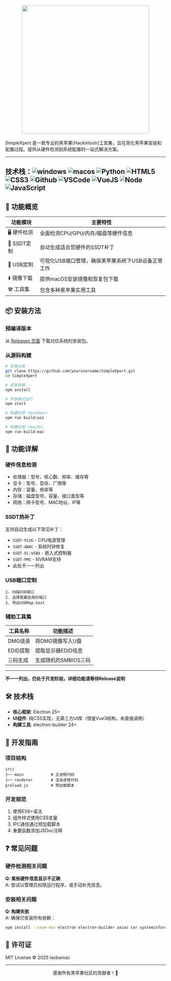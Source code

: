 # <div align="center"><img src="https://img.wjwj.top/2025/05/25/69f795c3fecc1fb0a2de050f910fa3d8.png" width="400"></div>

SimpleXpert 是一款专业的黑苹果(Hackintosh)工具集，旨在简化黑苹果安装和配置过程。提供从硬件检测到系统配置的一站式解决方案。

------
技术栈：![windows](https://img.shields.io/badge/windows-0078D6?logo=windows&logoColor=white) ![macos](https://img.shields.io/badge/macOS-000000?logo=macos) ![Python](https://img.shields.io/badge/Python-14354C.svg?logo=python&logoColor=white) ![HTML5](https://img.shields.io/badge/HTML5-E34F26.svg?logo=html5&logoColor=white) ![CSS3](https://img.shields.io/badge/CSS3-1572B6.svg?logo=css3&logoColor=white) ![Github](https://img.shields.io/badge/Github-100000.svg?logo=github&logoColor=white) ![VSCode](https://img.shields.io/badge/VSCode-007ACC?logo=visual-studio-code&logoColor=white) ![VueJS](https://img.shields.io/badge/Vue.js-35495e.svg?logo=vue.js&logoColor=4FC08D) ![Node](https://img.shields.io/badge/Node.js-43853D.svg?logo=node.js&logoColor=white) ![JavaScript](https://img.shields.io/badge/JavaScript-323330.svg?logo=javascript&logoColor=F7DF1E)
------

## 🚀 功能概览

| 功能模块       | 主要特性                                                                 |
|----------------|--------------------------------------------------------------------------|
| 🖥️ 硬件检测     | 全面检测CPU/GPU/内存/磁盘等硬件信息                                      |
| 🔧 SSDT定制     | 自动生成适合您硬件的SSDT补丁                                             |
| 🔌 USB定制      | 可视化USB端口管理，确保黑苹果系统下USB设备正常工作                       |
| ⬇️ 镜像下载     | 提供macOS安装镜像和恢复包下载                                            |
| 🛠️ 工具集       | 包含多种黑苹果实用工具                                                   |

## 📦 安装方法

### 预编译版本
从 [Releases 页面](https://github.com/yourusername/SimpleXpert/releases) 下载对应系统的安装包。

### 从源码构建
```bash
# 克隆仓库
git clone https://github.com/yourusername/SimpleXpert.git
cd SimpleXpert

# 安装依赖
npm install

# 开发模式运行
npm start

# 构建应用 (Windows)
npm run build:win

# 构建应用 (macOS)
npm run build:mac
```

## 🧩 功能详解

### 硬件信息检测
- 处理器：型号、核心数、频率、缓存等
- 显卡：型号、显存、厂商等
- 内存：容量、频率等
- 存储：磁盘型号、容量、接口类型等
- 网络：网卡型号、MAC地址、IP等

### SSDT热补丁
支持自动生成以下常见补丁：
- `SSDT-PLUG` - CPU电源管理
- `SSDT-AWAC` - 系统时钟修复
- `SSDT-EC-USBX` - 嵌入式控制器
- `SSDT-PMC` - NVRAM支持
- 此处不一一列出

### USB端口定制
```
1. 扫描USB端口
2. 选择需要启用的端口
3. 导出USBMap.kext
```

### 辅助工具集
| 工具名称       | 功能描述                     |
|----------------|-----------------------------|
| DMG烧录        | 将DMG镜像写入U盘             |
| EDID提取       | 提取显示器EDID信息           |
| 三码生成       | 生成随机的SMBIOS三码         |
-----------------------------------------------
**不一一列出，仍处于开发阶段，详细功能请等待Release说明**

## 🛠️ 技术栈

- **核心框架**: Electron 25+
- **UI组件**: 纯CSS实现，无第三方UI库（借鉴Vue3结构，未直接调用）
- **构建工具**: electron-builder 24+

## 📜 开发指南

### 项目结构
```
src/
├── main            # 主进程代码
├── renderer        # 渲染进程代码
preload.js          # 预加载脚本
```

### 开发规范
1. 使用ES6+语法
2. 组件样式使用CSS变量
3. IPC通信通过预加载脚本
4. 重要函数添加JSDoc注释

## ❓ 常见问题

### 硬件检测相关问题
**Q: 某些硬件信息显示不正确**  
A: 尝试以管理员权限运行程序，或手动补充信息。

### 安装相关问题
**Q: 构建失败**  
A: 确保已安装所有依赖：
```bash
npm install --save-dev electron electron-builder axios tar systeminformation
```

## 📄 许可证

MIT License © 2025 laobamac

---

<div align="center">
感谢所有黑苹果社区的贡献者！🍎
</div>
